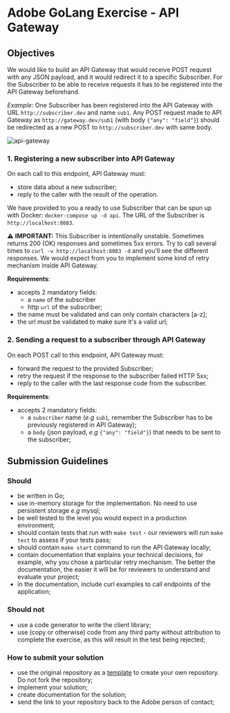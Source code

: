 # Adobe GoLang Exercise - API Gateway

## Objectives

We would like to build an API Gateway that would receive POST request with any JSON payload, and it would redirect 
it to a specific Subscriber. For the Subscriber to be able to receive requests it has to be registered into the API Gateway 
beforehand.

_Example_: One Subscriber has been registered into the API Gateway with URL `http://subscriber.dev` and name `sub1`. 
Any POST request made to API Gateway as `http://gateway.dev/sub1` (with body `{"any": "field"}`) should be redirected 
as a new POST to `http://subscriber.dev` with same body.

![api-gateway](https://user-images.githubusercontent.com/1073799/122784380-b81f4200-d2b2-11eb-9701-10205fa91643.png)

### 1. Registering a new subscriber into API Gateway
On each call to this endpoint, API Gateway must:
 * store data about a new subscriber;
 * reply to the caller with the result of the operation.

We have provided to you a ready to use Subscriber that can be spun up with Docker: `docker-compose up -d api`. The URL
of the Subscriber is `http://localhost:8083`. 

⚠️ **IMPORTANT:** This Subscriber is intentionally unstable. Sometimes returns 200 (OK) responses and sometimes 5xx errors. 
Try to call several times to `curl -v http://localhost:8083 -d` and you'll see the different responses. We would expect 
from you to implement some kind of retry mechanism inside API Gateway.

**Requirements**:
  * accepts 2 mandatory fields: 
      * a `name` of the subscriber
      * http `url` of the subscriber;
  * the name must be validated and can only contain characters [a-z];
  * the url must be validated to make sure it's a valid url;

### 2. Sending a request to a subscriber through API Gateway
On each POST call to this endpoint, API Gateway must:
  * forward the request to the provided Subscriber;
  * retry the request if the response to the subscriber failed HTTP 5xx; 
  * reply to the caller with the last response code from the subscriber.

**Requirements**:
 * accepts 2 mandatory fields:
    * a `subscriber` name (_e.g_ `sub1`, remember the Subscriber has to be previously registered in API Gateway);
    * a `body` (json payload, _e.g_ `{"any": "field"}`) that needs to be sent to the subscriber;

## Submission Guidelines
### Should
  * be written in Go;
  * use in-memory storage for the implementation. No need to use persistent storage _e.g_ mysql;
  * be well tested to the level you would expect in a production environment;
  * should contain tests that run with `make test` - our reviewers will run `make test` to assess if your tests pass;
  * should contain `make start` command to run the API Gateway locally;
  * contain documentation that explains your technical decisions, for example, why you chose a particular retry mechanism. The better the documentation, the easier it will be for reviewers to understand and evaluate your project;
  * in the documentation, include curl examples to call endpoints of the application;  

### Should not
  * use a code generator to write the client library;
  * use (copy or otherwise) code from any third party without attribution to complete the exercise, as this will result in the test being rejected;

### How to submit your solution
  * use the original repository as a [template](https://docs.github.com/es/github/creating-cloning-and-archiving-repositories/creating-a-repository-on-github/creating-a-repository-from-a-template) 
    to create your own repository. Do not fork the repository;
  * implement your solution;
  * create documentation for the solution; 
  * send the link to your repository back to the Adobe person of contact;
